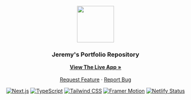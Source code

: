<div align="center">
  <p align="center">
  <img src="https://jeremy0x.tech/logo.png" alt="" width=100>
  </p>

  <h3 align="center">Jeremy's Portfolio Repository</h3>

  <p align="center">
    <a href="https://jeremy0x.tech"><strong>View The Live App »</strong></a>
    <br />
    <br />
    <a href="https://github.com/jeremy0x/personal-website/issues/new?assignees=jeremy0x&labels=enhancement&projects=&template=feature_request.yml&title=%5BFEAT%5D%3A+">Request Feature</a>
    ·
    <a href="https://github.com/jeremy0x/personal-website/issues/new?assignees=jeremy0x&labels=bug&projects=&template=bug_report.yml&title=%5BBUG%5D%3A+">Report Bug</a>
  </p>

  [![Next.js](https://img.shields.io/badge/-Next.js-06B6D4?logo=Next.js&logoColor=white&color=black)](https://tailwindcss.com/)
  [![TypeScript](https://img.shields.io/badge/-TypeScript-blue?logo=TypeScript&logoColor=white&color=blue)](https://developer.mozilla.org/en-US/docs/Web/TypeScript)
  [![Tailwind CSS](https://img.shields.io/badge/-Tailwind%20CSS-06B6D4?logo=Tailwind%20CSS&logoColor=black&color=white)](https://tailwindcss.com/)
  [![Framer Motion](https://img.shields.io/badge/-Framer%20Motion-blue?logo=Framer)](https://www.framer.com/api/motion/)
  [![Netlify Status](https://api.netlify.com/api/v1/badges/af000efa-0df1-4421-9602-09cdbff70851/deploy-status)](https://app.netlify.com/sites/jeremy0x/deploys)
</div>
